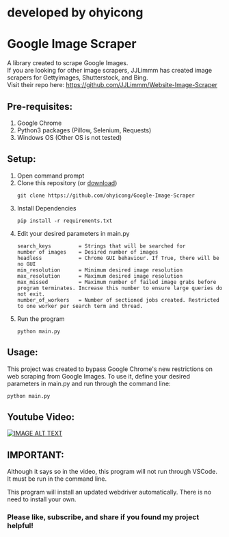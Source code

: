 # developed by ohyicong

# Google Image Scraper
A library created to scrape Google Images.<br>
If you are looking for other image scrapers, JJLimmm has created image scrapers for Gettyimages, Shutterstock, and Bing. <br>
Visit their repo here: https://github.com/JJLimmm/Website-Image-Scraper

## Pre-requisites:
1. Google Chrome
2. Python3 packages (Pillow, Selenium, Requests)
3. Windows OS (Other OS is not tested)

## Setup:
1. Open command prompt
2. Clone this repository (or [download](https://github.com/ohyicong/Google-Image-Scraper/archive/refs/heads/master.zip))
    ```
    git clone https://github.com/ohyicong/Google-Image-Scraper
    ```
3. Install Dependencies
    ```
    pip install -r requirements.txt
    ```
4. Edit your desired parameters in main.py
    ```
    search_keys         = Strings that will be searched for
    number of images    = Desired number of images
    headless            = Chrome GUI behaviour. If True, there will be no GUI
    min_resolution      = Minimum desired image resolution
    max_resolution      = Maximum desired image resolution
    max_missed          = Maximum number of failed image grabs before program terminates. Increase this number to ensure large queries do not exit.
    number_of_workers   = Number of sectioned jobs created. Restricted to one worker per search term and thread.
    ```
4. Run the program
    ```
    python main.py
    ```

## Usage:
This project was created to bypass Google Chrome's new restrictions on web scraping from Google Images. 
To use it, define your desired parameters in main.py and run through the command line:
```
python main.py
```

## Youtube Video:
[![IMAGE ALT TEXT](https://github.com/ohyicong/Google-Image-Scraper/blob/master/youtube_thumbnail.PNG)](https://youtu.be/QZn_ZxpsIw4 "Google Image Scraper")


## IMPORTANT:
Although it says so in the video, this program will not run through VSCode. It must be run in the command line.

This program will install an updated webdriver automatically. There is no need to install your own.

### Please like, subscribe, and share if you found my project helpful! 
